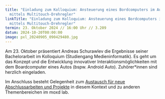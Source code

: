 ```yaml
---
title: "Einladung zum Kolloquium: Ansteuerung eines Bordcomputers im Auto
  mittels Multitouch-Drehregler"
linkTitle: "Einladung zum Kolloquium: Ansteuerung eines Bordcomputers im Auto
  mittels Multitouch-Drehregler"
termin: 23. Oktober 2024 // 16:00 Uhr // 3.209
datum: 2024-10-20T00:00:00
image: pxl_20240905_090429480.jpg
---
```

Am 23. Oktober präsentiert Andreas Schurawlev die Ergebnisse seiner Bachelorarbeit im Kolloquium (Studiengang Medieninformatik). Es geht um das Konzept und die Entwicklung innovativer Interaktionsmöglichkeiten mit dem Boardcomputer eines Autos (bspw. Android Auto). Zuhörer*innen sind herzlich eingeladen.

Im Anschluss besteht Gelegenheit zum [Austausch für neue Abschlussarbeiten und Projekte](https://moxd.io/open-theses/) in diesem Kontext und zu anderen Themenbereichen im moxd lab.
